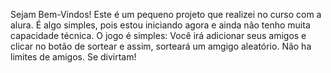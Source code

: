 Sejam Bem-Vindos!
Este é um pequeno projeto que realizei no curso com a alura. É algo simples, pois estou iniciando agora e ainda não tenho muita capacidade técnica.
O jogo é simples: Você irá adicionar seus amigos e clicar no botão de sortear e assim, sorteará um amgigo aleatório. Não ha limites de amigos. Se divirtam!
